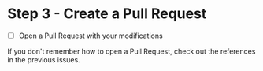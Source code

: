 # Step 3 - Create a Pull Request

- [ ] Open a Pull Request with your modifications

If you don't remember how to open a Pull Request, check out the references in the previous issues.